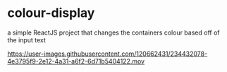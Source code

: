 # colour-display
a simple ReactJS project that changes the containers colour based off of the input text


https://user-images.githubusercontent.com/120662431/234432078-4e3795f9-2e12-4a31-a6f2-6d71b5404122.mov


